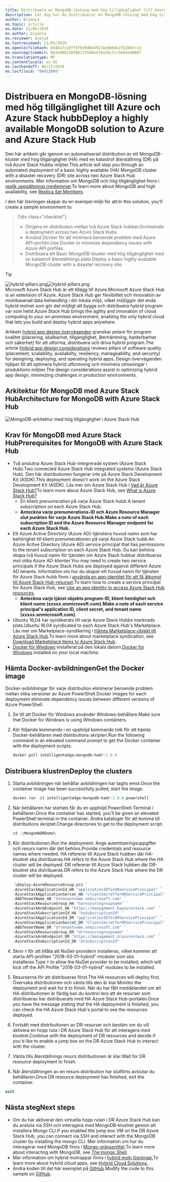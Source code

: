 ```yaml
---
title: Distribuera en MongoDB-lösning med hög tillgänglighet till Azure och Azure Stack hubb
description: Lär dig hur du distribuerar en MongoDB-lösning med hög tillgänglighet till Azure och Azure Stack Hub
author: BryanLa
ms.topic: article
ms.date: 11/05/2019
ms.author: bryanla
ms.reviewer: anajod
ms.lastreviewed: 11/05/2019
ms.openlocfilehash: b34ba7c10ff5f658d645923ae8b6de2fb2607ccb
ms.sourcegitcommit: bb3e40b210f86173568a47ba18c3cc50d4a40607
ms.translationtype: MT
ms.contentlocale: sv-SE
ms.lasthandoff: 06/17/2020
ms.locfileid: "84912099"
---
```

# <a name="deploy-a-highly-available-mongodb-solution-to-azure-and-azure-stack-hub"></a><span data-ttu-id="39cf6-103">Distribuera en MongoDB-lösning med hög tillgänglighet till Azure och Azure Stack hubb</span><span class="sxs-lookup"><span data-stu-id="39cf6-103">Deploy a highly available MongoDB solution to Azure and Azure Stack Hub</span></span>

<span data-ttu-id="39cf6-104">Den här artikeln går igenom en automatiserad distribution av ett MongoDB-kluster med hög tillgänglighet (HA) med en katastrof återställning (DR) på två Azure Stack Hubbs miljöer.</span><span class="sxs-lookup"><span data-stu-id="39cf6-104">This article will step you through an automated deployment of a basic highly available (HA) MongoDB cluster with a disaster recovery (DR) site across two Azure Stack Hub environments.</span></span> <span data-ttu-id="39cf6-105">Mer information om MongoDB och hög tillgänglighet finns i [replik uppsättnings medlemmar](https://docs.mongodb.com/manual/core/replica-set-members/).</span><span class="sxs-lookup"><span data-stu-id="39cf6-105">To learn more about MongoDB and high availability, see [Replica Set Members](https://docs.mongodb.com/manual/core/replica-set-members/).</span></span>

<span data-ttu-id="39cf6-106">I den här lösningen skapar du en exempel miljö för att:</span><span class="sxs-lookup"><span data-stu-id="39cf6-106">In this solution, you'll create a sample environment to:</span></span>

> [!div class="checklist"]
> - <span data-ttu-id="39cf6-107">Dirigera en distribution mellan två Azure Stack hubbar.</span><span class="sxs-lookup"><span data-stu-id="39cf6-107">Orchestrate a deployment across two Azure Stack Hubs.</span></span>
> - <span data-ttu-id="39cf6-108">Använd Docker för att minimera beroende problem med Azure API-profiler.</span><span class="sxs-lookup"><span data-stu-id="39cf6-108">Use Docker to minimize dependency issues with Azure API profiles.</span></span>
> - <span data-ttu-id="39cf6-109">Distribuera ett Basic MongoDB-kluster med hög tillgänglighet med en katastrof återställnings plats.</span><span class="sxs-lookup"><span data-stu-id="39cf6-109">Deploy a basic highly available MongoDB cluster with a disaster recovery site.</span></span>

> [!Tip]  
> <span data-ttu-id="39cf6-110">![hybrid-pillars.png](./media/solution-deployment-guide-cross-cloud-scaling/hybrid-pillars.png)</span><span class="sxs-lookup"><span data-stu-id="39cf6-110">![hybrid-pillars.png](./media/solution-deployment-guide-cross-cloud-scaling/hybrid-pillars.png)</span></span>  
> <span data-ttu-id="39cf6-111">Microsoft Azure Stack Hub är ett tillägg till Azure.</span><span class="sxs-lookup"><span data-stu-id="39cf6-111">Microsoft Azure Stack Hub is an extension of Azure.</span></span> <span data-ttu-id="39cf6-112">Azure Stack Hub ger flexibilitet och innovation av molnbaserad data behandling i din lokala miljö, vilket möjliggör det enda hybrid molnet som gör det möjligt att bygga och distribuera hybrid program var som helst.</span><span class="sxs-lookup"><span data-stu-id="39cf6-112">Azure Stack Hub brings the agility and innovation of cloud computing to your on-premises environment, enabling the only hybrid cloud that lets you build and deploy hybrid apps anywhere.</span></span>  
> 
> <span data-ttu-id="39cf6-113">Artikeln [hybrid app design överväganden](overview-app-design-considerations.md) granskar pelare för program kvalitet (placering, skalbarhet, tillgänglighet, återhämtning, hanterbarhet och säkerhet) för att utforma, distribuera och driva hybrid program.</span><span class="sxs-lookup"><span data-stu-id="39cf6-113">The article [Hybrid app design considerations](overview-app-design-considerations.md) reviews pillars of software quality (placement, scalability, availability, resiliency, manageability, and security) for designing, deploying, and operating hybrid apps.</span></span> <span data-ttu-id="39cf6-114">Design överväganden hjälper till att optimera hybrid utformning och minimera utmaningar i produktions miljöer.</span><span class="sxs-lookup"><span data-stu-id="39cf6-114">The design considerations assist in optimizing hybrid app design, minimizing challenges in production environments.</span></span>

## <a name="architecture-for-mongodb-with-azure-stack-hub"></a><span data-ttu-id="39cf6-115">Arkitektur för MongoDB med Azure Stack Hub</span><span class="sxs-lookup"><span data-stu-id="39cf6-115">Architecture for MongoDB with Azure Stack Hub</span></span>

![MongoDB-arkitektur med hög tillgänglighet i Azure Stack Hub](media/solution-deployment-guide-mongodb-ha/image1.png)

## <a name="prerequisites-for-mongodb-with-azure-stack-hub"></a><span data-ttu-id="39cf6-117">Krav för MongoDB med Azure Stack Hub</span><span class="sxs-lookup"><span data-stu-id="39cf6-117">Prerequisites for MongoDB with Azure Stack Hub</span></span>

- <span data-ttu-id="39cf6-118">Två anslutna Azure Stack Hub-integrerade system (Azure Stack Hub).</span><span class="sxs-lookup"><span data-stu-id="39cf6-118">Two connected Azure Stack Hub integrated systems (Azure Stack Hub).</span></span> <span data-ttu-id="39cf6-119">Den här distributionen fungerar inte på Azure Stack Development Kit (ASDK).</span><span class="sxs-lookup"><span data-stu-id="39cf6-119">This deployment doesn't work on the Azure Stack Development Kit (ASDK).</span></span> <span data-ttu-id="39cf6-120">Läs mer om Azure Stack Hub i [Vad är Azure Stack Hub?](https://azure.microsoft.com/products/azure-stack/hub/)</span><span class="sxs-lookup"><span data-stu-id="39cf6-120">To learn more about Azure Stack Hub, see [What is Azure Stack Hub?](https://azure.microsoft.com/products/azure-stack/hub/)</span></span>
  - <span data-ttu-id="39cf6-121">En klient prenumeration på varje Azure Stack hubb.</span><span class="sxs-lookup"><span data-stu-id="39cf6-121">A tenant subscription on each Azure Stack Hub.</span></span> 
  - <span data-ttu-id="39cf6-122">**Anteckna varje prenumerations-ID och Azure Resource Manager slut punkten för varje Azure Stack Hub.**</span><span class="sxs-lookup"><span data-stu-id="39cf6-122">**Make a note of each subscription ID and the Azure Resource Manager endpoint for each Azure Stack Hub.**</span></span>
- <span data-ttu-id="39cf6-123">Ett Azure Active Directory (Azure AD)-tjänstens huvud namn som har behörighet till klient prenumerationen på varje Azure Stack hubb.</span><span class="sxs-lookup"><span data-stu-id="39cf6-123">An Azure Active Directory (Azure AD) service principal that has permissions to the tenant subscription on each Azure Stack Hub.</span></span> <span data-ttu-id="39cf6-124">Du kan behöva skapa två huvud namn för tjänsten om Azure Stack hubbar distribueras mot olika Azure AD-klienter.</span><span class="sxs-lookup"><span data-stu-id="39cf6-124">You may need to create two service principals if the Azure Stack Hubs are deployed against different Azure AD tenants.</span></span> <span data-ttu-id="39cf6-125">Information om hur du skapar ett huvud namn för tjänsten för Azure Stack hubb finns i [använda en app-identitet för att få åtkomst till Azure Stack Hub-resurser](https://docs.microsoft.com/azure-stack/user/azure-stack-create-service-principals).</span><span class="sxs-lookup"><span data-stu-id="39cf6-125">To learn how to create a service principal for Azure Stack Hub, see [Use an app identity to access Azure Stack Hub resources](https://docs.microsoft.com/azure-stack/user/azure-stack-create-service-principals).</span></span>
  - <span data-ttu-id="39cf6-126">**Anteckna varje tjänst objekts program-ID, klient hemlighet och klient namn (xxxxx.onmicrosoft.com).**</span><span class="sxs-lookup"><span data-stu-id="39cf6-126">**Make a note of each service principal's application ID, client secret, and tenant name (xxxxx.onmicrosoft.com).**</span></span>
- <span data-ttu-id="39cf6-127">Ubuntu 16,04 har syndikerats till varje Azure Stack Hubbs marknads plats.</span><span class="sxs-lookup"><span data-stu-id="39cf6-127">Ubuntu 16.04 syndicated to each Azure Stack Hub's Marketplace.</span></span> <span data-ttu-id="39cf6-128">Läs mer om Marketplace-syndikering i [Hämta Marketplace-objekt till Azure Stack Hub](https://docs.microsoft.com/azure-stack/operator/azure-stack-download-azure-marketplace-item).</span><span class="sxs-lookup"><span data-stu-id="39cf6-128">To learn more about marketplace syndication, see [Download Marketplace items to Azure Stack Hub](https://docs.microsoft.com/azure-stack/operator/azure-stack-download-azure-marketplace-item).</span></span>
- <span data-ttu-id="39cf6-129">[Docker för Windows](https://docs.docker.com/docker-for-windows/) installerat på den lokala datorn.</span><span class="sxs-lookup"><span data-stu-id="39cf6-129">[Docker for Windows](https://docs.docker.com/docker-for-windows/) installed on your local machine.</span></span>

## <a name="get-the-docker-image"></a><span data-ttu-id="39cf6-130">Hämta Docker-avbildningen</span><span class="sxs-lookup"><span data-stu-id="39cf6-130">Get the Docker image</span></span>

<span data-ttu-id="39cf6-131">Docker-avbildningar för varje distribution eliminerar beroende problem mellan olika versioner av Azure PowerShell.</span><span class="sxs-lookup"><span data-stu-id="39cf6-131">Docker images for each deployment eliminate dependency issues between different versions of Azure PowerShell.</span></span>

1. <span data-ttu-id="39cf6-132">Se till att Docker för Windows använder Windows-behållare.</span><span class="sxs-lookup"><span data-stu-id="39cf6-132">Make sure that Docker for Windows is using Windows containers.</span></span>
2. <span data-ttu-id="39cf6-133">Kör följande kommando i en upphöjd kommando tolk för att hämta Docker-behållaren med distributions skripten.</span><span class="sxs-lookup"><span data-stu-id="39cf6-133">Run the following command in an elevated command prompt to get the Docker container with the deployment scripts.</span></span>

    ```powershell  
    docker pull intelligentedge/mongodb-hadr:1.0.0
    ```

## <a name="deploy-the-clusters"></a><span data-ttu-id="39cf6-134">Distribuera klustren</span><span class="sxs-lookup"><span data-stu-id="39cf6-134">Deploy the clusters</span></span>

1. <span data-ttu-id="39cf6-135">Starta avbildningen när behållar avbildningen har tagits emot.</span><span class="sxs-lookup"><span data-stu-id="39cf6-135">Once the container image has been successfully pulled, start the image.</span></span>

    ```powershell  
    docker run -it intelligentedge/mongodb-hadr:1.0.0 powershell
    ```

2. <span data-ttu-id="39cf6-136">När behållaren har startats får du en upphöjd PowerShell-Terminal i behållaren.</span><span class="sxs-lookup"><span data-stu-id="39cf6-136">Once the container has started, you'll be given an elevated PowerShell terminal in the container.</span></span> <span data-ttu-id="39cf6-137">Ändra kataloger för att komma till distributions skriptet.</span><span class="sxs-lookup"><span data-stu-id="39cf6-137">Change directories to get to the deployment script.</span></span>

    ```powershell  
    cd .\MongoHADRDemo\
    ```

3. <span data-ttu-id="39cf6-138">Kör distributionen.</span><span class="sxs-lookup"><span data-stu-id="39cf6-138">Run the deployment.</span></span> <span data-ttu-id="39cf6-139">Ange autentiseringsuppgifter och resurs namn där det behövs.</span><span class="sxs-lookup"><span data-stu-id="39cf6-139">Provide credentials and resource names where needed.</span></span> <span data-ttu-id="39cf6-140">HA refererar till Azure Stack hubben där HA-klustret ska distribueras.</span><span class="sxs-lookup"><span data-stu-id="39cf6-140">HA refers to the Azure Stack Hub where the HA cluster will be deployed.</span></span> <span data-ttu-id="39cf6-141">DR refererar till Azure Stack hubben där DR-klustret ska distribueras.</span><span class="sxs-lookup"><span data-stu-id="39cf6-141">DR refers to the Azure Stack Hub where the DR cluster will be deployed.</span></span>

    ```powershell
    .\Deploy-AzureResourceGroup.ps1 `
    -AzureStackApplicationId_HA "applicationIDforHAServicePrincipal" `
    -AzureStackApplicationSercet_HA "clientSecretforHAServicePrincipal" `
    -AADTenantName_HA "hatenantname.onmicrosoft.com" `
    -AzureStackResourceGroup_HA "haresourcegroupname" `
    -AzureStackArmEndpoint_HA "https://management.haazurestack.com" `
    -AzureStackSubscriptionId_HA "haSubscriptionId" `
    -AzureStackApplicationId_DR "applicationIDforDRServicePrincipal" `
    -AzureStackApplicationSercet_DR "ClientSecretforDRServicePrincipal" `
    -AADTenantName_DR "drtenantname.onmicrosoft.com" `
    -AzureStackResourceGroup_DR "drresourcegroupname" `
    -AzureStackArmEndpoint_DR "https://management.drazurestack.com" `
    -AzureStackSubscriptionId_DR "drSubscriptionId"
    ```

4. <span data-ttu-id="39cf6-142">Skriv `Y` för att tillåta att NuGet-providern installeras, vilket kommer att starta API-profilen "2018-03-01-hybrid"-moduler som ska installeras.</span><span class="sxs-lookup"><span data-stu-id="39cf6-142">Type `Y` to allow the NuGet provider to be installed, which will kick off the API Profile "2018-03-01-hybrid" modules to be installed.</span></span>

5. <span data-ttu-id="39cf6-143">Resurserna för att distribueras först.</span><span class="sxs-lookup"><span data-stu-id="39cf6-143">The HA resources will deploy first.</span></span> <span data-ttu-id="39cf6-144">Övervaka distributionen och vänta tills den är klar.</span><span class="sxs-lookup"><span data-stu-id="39cf6-144">Monitor the deployment and wait for it to finish.</span></span> <span data-ttu-id="39cf6-145">När du har fått meddelandet om att HA-distributionen är färdig kan du kontrol lera att de resurser som distribueras har distribuerats med HA Azure Stack Hub-portalen.</span><span class="sxs-lookup"><span data-stu-id="39cf6-145">Once you have the message stating that the HA deployment is finished, you can check the HA Azure Stack Hub's portal to see the resources deployed.</span></span>

6. <span data-ttu-id="39cf6-146">Fortsätt med distributionen av DR-resurser och bestäm om du vill aktivera en hopp ruta i DR Azure Stack Hub för att interagera med klustret.</span><span class="sxs-lookup"><span data-stu-id="39cf6-146">Continue with the deployment of DR resources and decide if you'd like to enable a jump box on the DR Azure Stack Hub to interact with the cluster.</span></span>

7. <span data-ttu-id="39cf6-147">Vänta tills återställnings resurs distributionen är klar.</span><span class="sxs-lookup"><span data-stu-id="39cf6-147">Wait for DR resource deployment to finish.</span></span>

8. <span data-ttu-id="39cf6-148">När återställningen av en resurs distribution har slutförts avslutar du behållaren.</span><span class="sxs-lookup"><span data-stu-id="39cf6-148">Once DR resource deployment has finished, exit the container.</span></span>

  ```powershell
  exit
  ```

## <a name="next-steps"></a><span data-ttu-id="39cf6-149">Nästa steg</span><span class="sxs-lookup"><span data-stu-id="39cf6-149">Next steps</span></span>

- <span data-ttu-id="39cf6-150">Om du har aktiverat den virtuella hopp rutan i DR Azure Stack Hub kan du ansluta via SSH och interagera med MongoDB-klustret genom att installera Mongo CLI.</span><span class="sxs-lookup"><span data-stu-id="39cf6-150">If you enabled the jump box VM on the DR Azure Stack Hub, you can connect via SSH and interact with the MongoDB cluster by installing the mongo CLI.</span></span> <span data-ttu-id="39cf6-151">Mer information om hur du interagerar med MongoDB finns i [Mongo-gränssnittet](https://docs.mongodb.com/manual/mongo/).</span><span class="sxs-lookup"><span data-stu-id="39cf6-151">To learn more about interacting with MongoDB, see [The mongo Shell](https://docs.mongodb.com/manual/mongo/).</span></span>
- <span data-ttu-id="39cf6-152">Mer information om hybrid molnappar finns i [hybrid moln lösningar.](https://aka.ms/azsdevtutorials)</span><span class="sxs-lookup"><span data-stu-id="39cf6-152">To learn more about hybrid cloud apps, see [Hybrid Cloud Solutions.](https://aka.ms/azsdevtutorials)</span></span>
- <span data-ttu-id="39cf6-153">Ändra koden till det här exemplet på [GitHub](https://github.com/Azure-Samples/azure-intelligent-edge-patterns).</span><span class="sxs-lookup"><span data-stu-id="39cf6-153">Modify the code to this sample on [GitHub](https://github.com/Azure-Samples/azure-intelligent-edge-patterns).</span></span>
